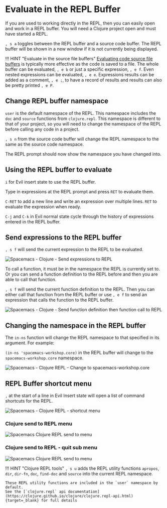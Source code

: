 # Evaluate in the REPL Buffer

If you are used to working directly in the REPL, then you can easily open and work in a REPL buffer.  You will need a Clojure project open and must have started a REPL.

`, s a` toggles between the REPL buffer and a source code buffer.  The REPL buffer will be shown in a new window if it is not currently being displayed.

!!! HINT "Evaluate in the source file buffers"
    [Evaluating code source file buffers](index.md) is typically more effective as the code is saved to a file.  The whole buffer can be evaluated, `, e b` or just a specific expression, `, e f`.  Even nested expressions can be evaluated, `, e e`.  Expressions results can be added as a comment, `, e ;`, to have a record of results and results can also be pretty printed `, e P`.

## Change REPL buffer namespace

`user` is the default namespace of the REPL.  This namespace includes the `doc` and `source` functions from `clojure.repl`.  This namespace is different to that of your project, so you will need to change the namespace of the REPL before calling any code in a project.

`, s n` from the source code buffer will change the REPL namespace to the same as the source code namespace.

The REPL prompt should now show the namespace you have changed into.


## Using the REPL buffer to evaluate

`i` for Evil insert state to use the REPL buffer.

Type in expressions at the REPL prompt and press `RET` to evaluate them.

`C-RET` to add a new line and write an expression over multiple lines.  `RET` to evaluate the expression when ready.

`C-j` and `C-k` in Evil normal state cycle through the history of expressions entered in the REPL buffer.


## Send expressions to the REPL buffer

`, s f` will send the current expression to the REPL to be evaluated.

![Spacemacs - Clojure - Send expressions to REPL](/images/spacemacs-clojure-cider-send-expression-to-repl.png)

To call a function, it must be in the namespace the REPL is currently set to.  Or you can send a function definition to the REPL before and then you are able to call that function.

`, s f` will send the current function definition to the REPL.  Then you can either call that function from the REPL buffer or use `, e f` to send an expression that calls the function to the REPL buffer.

![Spacemacs - Clojure - Send function definition then function call to REPL](/images/spacemacs-clojure-cider-send-to-repl-namespace-user.png)


## Changing the namespace in the REPL buffer

The `in-ns` function will change the REPL namespace to that specified in its argument.  For example:

`(in-ns 'spacemacs-workshop.core)` in the REPL buffer will change to the `spacemacs-workshop.core` namespace.

![Spacemacs - Clojure REPL - Change to `spacemacs-workshop.core`](/images/spacemacs-clojure-repl-change-namespace-spacemacs-workshop.png)


## REPL Buffer shortcut menu

`,` at the start of a line in Evil Insert state will open a list of command shortcuts for the REPL.

![Spacemacs - Clojure REPL - shortcut menu](/images/spacemacs-cider-repl-command-shortcuts.png)


### Clojure send to REPL menu

![Spacemacs Clojure REPL send to menu](/images/spacemacs-clojure-repl-send-to-menu.png)


### Clojure send to REPL - quit sub menu

![Spacemacs Clojure REPL send to menu](/images/spacemacs-clojure-repl-send-to-menu-quit.png)

!!! HINT "Clojure REPL tools"
    `, s u` adds the REPL utility functions
    `apropos`, `dir`, `dir-fn`, `doc`, `find-doc` and `source` into the current REPL namespace.

    These REPL utility functions are included in the `user` namespace by default.
    See the [`clojure.repl` api documentation](https://clojure.github.io/clojure/clojure.repl-api.html){target=_blank} for full details
